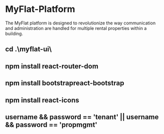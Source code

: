 # MyFlat-Platform
The MyFlat platform is designed to revolutionize the way communication and administration are handled for multiple rental properties within a building.

## cd .\myflat-ui\
## npm install react-router-dom
## npm install bootstrapreact-bootstrap
## npm install react-icons
## username && password == 'tenant' || username && password == 'propmgmt'
